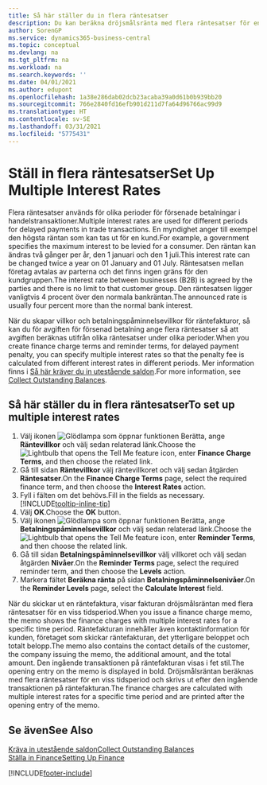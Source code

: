```yaml
---
title: Så här ställer du in flera räntesatser
description: Du kan beräkna dröjsmålsränta med flera räntesatser för en särskild period. Ränteberäkningen görs på samma sätt för alla dröjsmålsräntor, men räntan kan variera under en viss period.
author: SorenGP
ms.service: dynamics365-business-central
ms.topic: conceptual
ms.devlang: na
ms.tgt_pltfrm: na
ms.workload: na
ms.search.keywords: ''
ms.date: 04/01/2021
ms.author: edupont
ms.openlocfilehash: 1a38e286dab02dcb23acaba39a0d61b0b939bb20
ms.sourcegitcommit: 766e2840fd16efb901d211d7fa64d96766ac99d9
ms.translationtype: HT
ms.contentlocale: sv-SE
ms.lasthandoff: 03/31/2021
ms.locfileid: "5775431"
---
```

# <a name="set-up-multiple-interest-rates"></a><span data-ttu-id="aa4df-104">Ställ in flera räntesatser</span><span class="sxs-lookup"><span data-stu-id="aa4df-104">Set Up Multiple Interest Rates</span></span>
<span data-ttu-id="aa4df-105">Flera räntesatser används för olika perioder för försenade betalningar i handelstransaktioner.</span><span class="sxs-lookup"><span data-stu-id="aa4df-105">Multiple interest rates are used for different periods for delayed payments in trade transactions.</span></span> <span data-ttu-id="aa4df-106">En myndighet anger till exempel den högsta räntan som kan tas ut för en kund.</span><span class="sxs-lookup"><span data-stu-id="aa4df-106">For example, a government specifies the maximum interest to be levied for a consumer.</span></span> <span data-ttu-id="aa4df-107">Den räntan kan ändras två gånger per år, den 1 januari och den 1 juli.</span><span class="sxs-lookup"><span data-stu-id="aa4df-107">This interest rate can be changed twice a year on 01 January and 01 July.</span></span> <span data-ttu-id="aa4df-108">Räntesatsen mellan företag avtalas av parterna och det finns ingen gräns för den kundgruppen.</span><span class="sxs-lookup"><span data-stu-id="aa4df-108">The interest rate between businesses (B2B) is agreed by the parties and there is no limit to that customer group.</span></span> <span data-ttu-id="aa4df-109">Den räntesatsen ligger vanligtvis 4 procent över den normala bankräntan.</span><span class="sxs-lookup"><span data-stu-id="aa4df-109">The announced rate is usually four percent more than the normal bank interest.</span></span>

<span data-ttu-id="aa4df-110">När du skapar villkor och betalningspåminnelsevillkor för räntefakturor, så kan du för avgiften för försenad betalning ange flera räntesatser så att avgiften beräknas utifrån olika räntesatser under olika perioder.</span><span class="sxs-lookup"><span data-stu-id="aa4df-110">When you create finance charge terms and reminder terms, for delayed payment penalty, you can specify multiple interest rates so that the penalty fee is calculated from different interest rates in different periods.</span></span> <span data-ttu-id="aa4df-111">Mer information finns i [Så här kräver du in utestående saldon](receivables-collect-outstanding-balances.md).</span><span class="sxs-lookup"><span data-stu-id="aa4df-111">For more information, see [Collect Outstanding Balances](receivables-collect-outstanding-balances.md).</span></span>

## <a name="to-set-up-multiple-interest-rates"></a><span data-ttu-id="aa4df-112">Så här ställer du in flera räntesatser</span><span class="sxs-lookup"><span data-stu-id="aa4df-112">To set up multiple interest rates</span></span>  
1.  <span data-ttu-id="aa4df-113">Välj ikonen ![Glödlampa som öppnar funktionen Berätta](media/ui-search/search_small.png "Berätta vad du vill göra"), ange **Räntevillkor** och välj sedan relaterad länk.</span><span class="sxs-lookup"><span data-stu-id="aa4df-113">Choose the ![Lightbulb that opens the Tell Me feature](media/ui-search/search_small.png "Tell me what you want to do") icon, enter **Finance Charge Terms**, and then choose the related link.</span></span>  
2.  <span data-ttu-id="aa4df-114">Gå till sidan **Räntevillkor** välj räntevillkoret och välj sedan åtgärden **Räntesatser**.</span><span class="sxs-lookup"><span data-stu-id="aa4df-114">On the **Finance Charge Terms** page, select the required finance term, and then choose the **Interest Rates** action.</span></span>  
3.  <span data-ttu-id="aa4df-115">Fyll i fälten om det behövs.</span><span class="sxs-lookup"><span data-stu-id="aa4df-115">Fill in the fields as necessary.</span></span> [!INCLUDE[tooltip-inline-tip](includes/tooltip-inline-tip_md.md)]
4.  <span data-ttu-id="aa4df-116">Välj **OK**.</span><span class="sxs-lookup"><span data-stu-id="aa4df-116">Choose the **OK** button.</span></span>  
5.  <span data-ttu-id="aa4df-117">Välj ikonen ![Glödlampa som öppnar funktionen Berätta](media/ui-search/search_small.png "Berätta vad du vill göra"), ange **Betalningspåminnelsevillkor** och välj sedan relaterad länk.</span><span class="sxs-lookup"><span data-stu-id="aa4df-117">Choose the ![Lightbulb that opens the Tell Me feature](media/ui-search/search_small.png "Tell me what you want to do") icon, enter **Reminder Terms**, and then choose the related link.</span></span>  
6.  <span data-ttu-id="aa4df-118">Gå till sidan **Betalningspåminnelsevillkor** välj villkoret och välj sedan åtgärden **Nivåer**.</span><span class="sxs-lookup"><span data-stu-id="aa4df-118">On the **Reminder Terms** page, select the required reminder term, and then choose the **Levels** action.</span></span>  
7.  <span data-ttu-id="aa4df-119">Markera fältet **Beräkna ränta** på sidan **Betalningspåminnelsenivåer**.</span><span class="sxs-lookup"><span data-stu-id="aa4df-119">On the **Reminder Levels** page, select the **Calculate Interest** field.</span></span>  

<span data-ttu-id="aa4df-120">När du skickar ut en räntefaktura, visar fakturan dröjsmålsräntan med flera räntesatser för en viss tidsperiod.</span><span class="sxs-lookup"><span data-stu-id="aa4df-120">When you issue a finance charge memo, the memo shows the finance charges with multiple interest rates for a specific time period.</span></span> <span data-ttu-id="aa4df-121">Räntefakturan innehåller även kontaktinformation för kunden, företaget som skickar räntefakturan, det ytterligare beloppet och totalt belopp.</span><span class="sxs-lookup"><span data-stu-id="aa4df-121">The memo also contains the contact details of the customer, the company issuing the memo, the additional amount, and the total amount.</span></span> <span data-ttu-id="aa4df-122">Den ingående transaktionen på räntefakturan visas i fet stil.</span><span class="sxs-lookup"><span data-stu-id="aa4df-122">The opening entry on the memo is displayed in bold.</span></span> <span data-ttu-id="aa4df-123">Dröjsmålsräntan beräknas med flera räntesatser för en viss tidsperiod och skrivs ut efter den ingående transaktionen på räntefakturan.</span><span class="sxs-lookup"><span data-stu-id="aa4df-123">The finance charges are calculated with multiple interest rates for a specific time period and are printed after the opening entry of the memo.</span></span>  

## <a name="see-also"></a><span data-ttu-id="aa4df-124">Se även</span><span class="sxs-lookup"><span data-stu-id="aa4df-124">See Also</span></span>  
[<span data-ttu-id="aa4df-125">Kräva in utestående saldon</span><span class="sxs-lookup"><span data-stu-id="aa4df-125">Collect Outstanding Balances</span></span>](receivables-collect-outstanding-balances.md)  
[<span data-ttu-id="aa4df-126">Ställa in Finance</span><span class="sxs-lookup"><span data-stu-id="aa4df-126">Setting Up Finance</span></span>](finance-setup-finance.md)


[!INCLUDE[footer-include](includes/footer-banner.md)]
